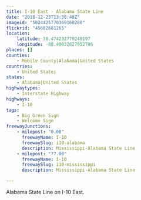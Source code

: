 ```yaml
---
title: I-10 East - Alabama State Line
date: "2018-12-23T13:38:48Z"
imageid: "5024425770369160280"
flickrid: "45602681265"
location:
    latitude: 30.474232779240197
    longitude: -88.40032627952786
places: []
counties:
    - Mobile County|Alabama|United States
countries:
    - United States
states:
    - Alabama|United States
highwaytypes:
    - Interstate Highway
highways:
    - I-10
tags:
    - Big Green Sign
    - Welcome Sign
freewayJunctions:
    - milepost: "0.00"
      freewayName: I-10
      freewaySlug: i10-alabama
      description: Mississippi-Alabama State Line
    - milepost: "77.00"
      freewayName: I-10
      freewaySlug: i10-mississippi
      description: Mississippi-Alabama State Line

---
```

Alabama State Line on I-10 East.